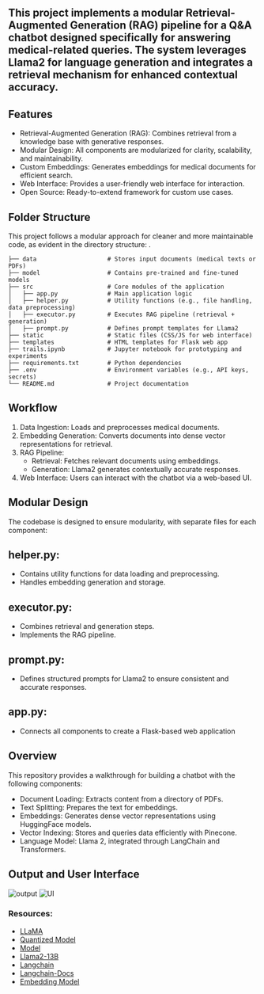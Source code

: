 ## This project implements a modular Retrieval-Augmented Generation (RAG) pipeline for a Q&A chatbot designed specifically for answering medical-related queries. The system leverages Llama2 for language generation and integrates a retrieval mechanism for enhanced contextual accuracy.

## Features
- Retrieval-Augmented Generation (RAG): Combines retrieval from a knowledge base with generative responses.
- Modular Design: All components are modularized for clarity, scalability, and maintainability.
- Custom Embeddings: Generates embeddings for medical documents for efficient search.
- Web Interface: Provides a user-friendly web interface for interaction.
- Open Source: Ready-to-extend framework for custom use cases.

## Folder Structure
This project follows a modular approach for cleaner and more maintainable code, as evident in the directory structure:
.
```
├── data                    # Stores input documents (medical texts or PDFs)
├── model                   # Contains pre-trained and fine-tuned models
├── src                     # Core modules of the application
│   ├── app.py              # Main application logic
│   ├── helper.py           # Utility functions (e.g., file handling, data preprocessing)
│   ├── executor.py         # Executes RAG pipeline (retrieval + generation)
│   ├── prompt.py           # Defines prompt templates for Llama2
├── static                  # Static files (CSS/JS for web interface)
├── templates               # HTML templates for Flask web app
├── trails.ipynb            # Jupyter notebook for prototyping and experiments
├── requirements.txt        # Python dependencies
├── .env                    # Environment variables (e.g., API keys, secrets)
└── README.md               # Project documentation
```
## Workflow
1. Data Ingestion: Loads and preprocesses medical documents.
2. Embedding Generation: Converts documents into dense vector representations for retrieval.
3. RAG Pipeline:
   - Retrieval: Fetches relevant documents using embeddings.
   - Generation: Llama2 generates contextually accurate responses.
4. Web Interface: Users can interact with the chatbot via a web-based UI.


## Modular Design
The codebase is designed to ensure modularity, with separate files for each component:

## helper.py:
 - Contains utility functions for data loading and preprocessing.
 - Handles embedding generation and storage.

## executor.py:
 - Combines retrieval and generation steps.
 - Implements the RAG pipeline.

## prompt.py:
 - Defines structured prompts for Llama2 to ensure consistent and accurate responses.

## app.py:
 - Connects all components to create a Flask-based web application

## Overview
 This repository provides a walkthrough for building a chatbot with the following components:
- Document Loading: Extracts content from a directory of PDFs.
- Text Splitting: Prepares the text for embeddings.
- Embeddings: Generates dense vector representations using HuggingFace models.
- Vector Indexing: Stores and queries data efficiently with Pinecone.
- Language Model: Llama 2, integrated through LangChain and Transformers.

## Output and User Interface
![output](https://github.com/user-attachments/assets/cb50d408-4a82-4160-bfbb-9fa6c23028fe)
![UI](https://github.com/user-attachments/assets/5603d29d-bf39-4400-9d52-03d4473d746f)


### Resources:
- [LLaMA](https://github.com/meta-llama)
- [Quantized Model](https://huggingface.co/models?search=llama%202%20ggml)
- [Model](https://huggingface.co/TheBloke/Llama-2-7B-Chat-GGML/tree/main)
- [Llama2-13B](https://huggingface.co/TheBloke/CodeUp-Llama-2-13B-Chat-HF-GGML)
- [Langchain](https://github.com/langchain-ai/langchain)
- [Langchain-Docs](https://python.langchain.com/docs/introduction/)
- [Embedding Model](https://huggingface.co/sentence-transformers/all-MiniLM-L6-v2)

